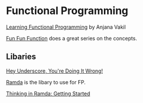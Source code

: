 # Functional Programming

[Learning Functional Programming](https://www.youtube.com/watch?v=e-5obm1G_FY) by Anjana Vakil

[Fun Fun Function](https://www.youtube.com/watch?v=BMUiFMZr7vk) does a great series on the concepts.

## Libaries
[Hey Underscore, You're Doing It Wrong!
](https://www.youtube.com/watch?v=m3svKOdZijA)

[Ramda](http://ramdajs.com/) is the libary to use for FP. 

[Thinking in Ramda: Getting Started](http://randycoulman.com/blog/2016/05/24/thinking-in-ramda-getting-started/)
